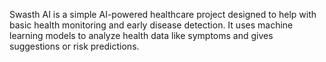 Swasth AI is a simple AI-powered healthcare project designed to help with basic health monitoring and early disease detection. It uses machine learning models to analyze health data like symptoms and gives suggestions or risk predictions.
